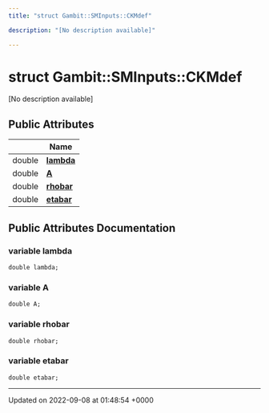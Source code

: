 ```yaml
---
title: "struct Gambit::SMInputs::CKMdef"

description: "[No description available]"

---
```


# struct Gambit::SMInputs::CKMdef



[No description available]

## Public Attributes

|                | Name           |
| -------------- | -------------- |
| double | **[lambda](/documentation/code/classes/structgambit_1_1sminputs_1_1ckmdef/#variable-gambitsminputsckmdef-lambda)**  |
| double | **[A](/documentation/code/classes/structgambit_1_1sminputs_1_1ckmdef/#variable-gambitsminputsckmdef-a)**  |
| double | **[rhobar](/documentation/code/classes/structgambit_1_1sminputs_1_1ckmdef/#variable-gambitsminputsckmdef-rhobar)**  |
| double | **[etabar](/documentation/code/classes/structgambit_1_1sminputs_1_1ckmdef/#variable-gambitsminputsckmdef-etabar)**  |

## Public Attributes Documentation

### variable lambda

```
double lambda;
```


### variable A

```
double A;
```


### variable rhobar

```
double rhobar;
```


### variable etabar

```
double etabar;
```


-------------------------------

Updated on 2022-09-08 at 01:48:54 +0000